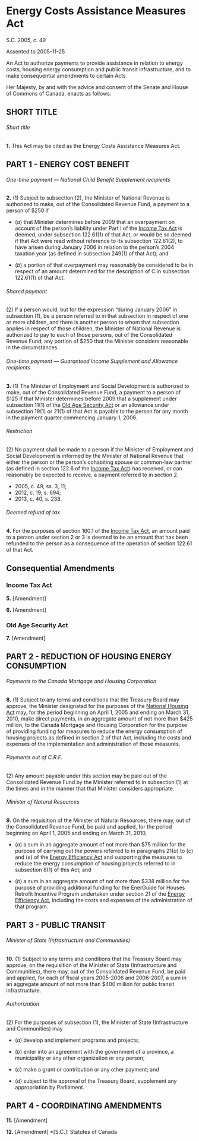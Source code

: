 # Energy Costs Assistance Measures Act

S.C. 2005, c. 49

Assented to 2005-11-25

An Act to authorize payments to provide assistance in relation to energy costs, housing energy consumption and public transit infrastructure, and to make consequential amendments to certain Acts

Her Majesty, by and with the advice and consent of the Senate and House of Commons of Canada, enacts as follows:

## SHORT TITLE

###### Short title

**1.** This Act may be cited as the Energy Costs Assistance Measures Act.

## PART 1 - ENERGY COST BENEFIT

###### One-time payment — National Child Benefit Supplement recipients

**2.** (1) Subject to subsection (2), the Minister of National Revenue is authorized to make, out of the Consolidated Revenue Fund, a payment to a person of $250 if

  * (_a_) that Minister determines before 2009 that an overpayment on account of the person’s liability under Part I of the [Income Tax Act](/canada/eng/acts/I/I-3.3.md) is deemed, under subsection 122.61(1) of that Act, or would be so deemed if that Act were read without reference to its subsection 122.61(2), to have arisen during January 2006 in relation to the person’s 2004 taxation year (as defined in subsection 249(1) of that Act); and

  * (_b_) a portion of that overpayment may reasonably be considered to be in respect of an amount determined for the description of C in subsection 122.61(1) of that Act.

###### Shared payment

(2) If a person would, but for the expression “during January 2006” in subsection (1), be a person referred to in that subsection in respect of one or more children, and there is another person to whom that subsection applies in respect of those children, the Minister of National Revenue is authorized to pay to each of those persons, out of the Consolidated Revenue Fund, any portion of $250 that the Minister considers reasonable in the circumstances.

###### One-time payment — Guaranteed Income Supplement and Allowance recipients

**3.** (1) The Minister of Employment and Social Development is authorized to make, out of the Consolidated Revenue Fund, a payment to a person of $125 if that Minister determines before 2009 that a supplement under subsection 11(1) of the [Old Age Security Act](/canada/eng/acts/O/O-9.md) or an allowance under subsection 19(1) or 21(1) of that Act is payable to the person for any month in the payment quarter commencing January 1, 2006.

###### Restriction

(2) No payment shall be made to a person if the Minister of Employment and Social Development is informed by the Minister of National Revenue that either the person or the person’s cohabiting spouse or common-law partner (as defined in section 122.6 of the [Income Tax Act](/canada/eng/acts/I/I-3.3.md)) has received, or can reasonably be expected to receive, a payment referred to in section 2.

  * 2005, c. 49, ss. 3, 11;
  * 2012, c. 19, s. 694;
  * 2013, c. 40, s. 238.

###### Deemed refund of tax

**4.** For the purposes of section 160.1 of the [Income Tax Act](/canada/eng/acts/I/I-3.3.md), an amount paid to a person under section 2 or 3 is deemed to be an amount that has been refunded to the person as a consequence of the operation of section 122.61 of that Act.

## Consequential Amendments

### Income Tax Act

**5.** [Amendment]

**6.** [Amendment]

### Old Age Security Act

**7.** [Amendment]

## PART 2 - REDUCTION OF HOUSING ENERGY CONSUMPTION

###### Payments to the Canada Mortgage and Housing Corporation

**8.** (1) Subject to any terms and conditions that the Treasury Board may approve, the Minister designated for the purposes of the [National Housing Act](/canada/eng/acts/N/N-11.md) may, for the period beginning on April 1, 2005 and ending on March 31, 2010, make direct payments, in an aggregate amount of not more than $425 million, to the Canada Mortgage and Housing Corporation for the purpose of providing funding for measures to reduce the energy consumption of housing projects as defined in section 2 of that Act, including the costs and expenses of the implementation and administration of those measures.

###### Payments out of C.R.F.

(2) Any amount payable under this section may be paid out of the Consolidated Revenue Fund by the Minister referred to in subsection (1) at the times and in the manner that that Minister considers appropriate.

###### Minister of Natural Resources

**9.** On the requisition of the Minister of Natural Resources, there may, out of the Consolidated Revenue Fund, be paid and applied, for the period beginning on April 1, 2005 and ending on March 31, 2010,

  * (_a_) a sum in an aggregate amount of not more than $75 million for the purpose of carrying out the powers referred to in paragraphs 21(_a_) to (_c_) and (_e_) of the [Energy Efficiency Act](/canada/eng/acts/E/E-6.4.md) and supporting the measures to reduce the energy consumption of housing projects referred to in subsection 8(1) of this Act; and

  * (_b_) a sum in an aggregate amount of not more than $338 million for the purpose of providing additional funding for the EnerGuide for Houses Retrofit Incentive Program undertaken under section 21 of the [Energy Efficiency Act](/canada/eng/acts/E/E-6.4.md), including the costs and expenses of the administration of that program.

## PART 3 - PUBLIC TRANSIT

###### Minister of State (Infrastructure and Communities)

**10.** (1) Subject to any terms and conditions that the Treasury Board may approve, on the requisition of the Minister of State (Infrastructure and Communities), there may, out of the Consolidated Revenue Fund, be paid and applied, for each of fiscal years 2005-2006 and 2006-2007, a sum in an aggregate amount of not more than $400 million for public transit infrastructure.

###### Authorization

(2) For the purposes of subsection (1), the Minister of State (Infrastructure and Communities) may

  * (_a_) develop and implement programs and projects;

  * (_b_) enter into an agreement with the government of a province, a municipality or any other organization or any person;

  * (_c_) make a grant or contribution or any other payment; and

  * (_d_) subject to the approval of the Treasury Board, supplement any appropriation by Parliament.

## PART 4 - COORDINATING AMENDMENTS

**11.** [Amendment]

**12.** [Amendment]
  *[S.C.]: Statutes of Canada
